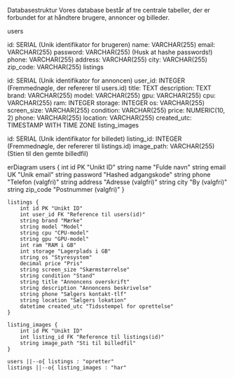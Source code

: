 Databasestruktur Vores database består af tre centrale tabeller, der er forbundet for at håndtere brugere, annoncer og billeder.

users

id: SERIAL (Unik identifikator for brugeren) name: VARCHAR(255) email: VARCHAR(255) password: VARCHAR(255) (Husk at hashe passwords!) phone: VARCHAR(255) address: VARCHAR(255) city: VARCHAR(255) zip_code: VARCHAR(255) listings

id: SERIAL (Unik identifikator for annoncen) user_id: INTEGER (Fremmednøgle, der refererer til users.id) title: TEXT description: TEXT brand: VARCHAR(255) model: VARCHAR(255) gpu: VARCHAR(255) cpu: VARCHAR(255) ram: INTEGER storage: INTEGER os: VARCHAR(255) screen_size: VARCHAR(255) condition: VARCHAR(255) price: NUMERIC(10, 2) phone: VARCHAR(255) location: VARCHAR(255) created_utc: TIMESTAMP WITH TIME ZONE listing_images

id: SERIAL (Unik identifikator for billedet) listing_id: INTEGER (Fremmednøgle, der refererer til listings.id) image_path: VARCHAR(255) (Stien til den gemte billedfil)



erDiagram
    users {
        int id PK "Unikt ID"
        string name "Fulde navn"
        string email UK "Unik email"
        string password "Hashed adgangskode"
        string phone "Telefon (valgfri)"
        string address "Adresse (valgfri)"
        string city "By (valgfri)"
        string zip_code "Postnummer (valgfri)"
    }

    listings {
        int id PK "Unikt ID"
        int user_id FK "Reference til users(id)"
        string brand "Mærke"
        string model "Model"
        string cpu "CPU-model"
        string gpu "GPU-model"
        int ram "RAM i GB"
        int storage "Lagerplads i GB"
        string os "Styresystem"
        decimal price "Pris"
        string screen_size "Skærmstørrelse"
        string condition "Stand"
        string title "Annoncens overskrift"
        string description "Annoncens beskrivelse"
        string phone "Sælgers kontakt-tlf"
        string location "Sælgers lokation"
        datetime created_utc "Tidsstempel for oprettelse"
    }

    listing_images {
        int id PK "Unikt ID"
        int listing_id FK "Reference til listings(id)"
        string image_path "Sti til billedfil"
    }

    users ||--o{ listings : "opretter"
    listings ||--o{ listing_images : "har"


 
